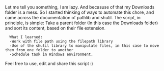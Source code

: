 Let me tell you something, I am lazy. And becasuse of that my Downloads folder is a mess. So I started thinking of ways to automate this chore, and came across the documentation of pathlib and shutil.
The script, in principle, is simple: Take a parent folder (In this case the Downloads folder) and sort its content, based on their file extension. 

      What I learned:
      -Work with file path using the filepath library
      -Use of the shutil library to manipulate files, in this case to move them from one folder to another
      -Schedule task in Windows environment.

Feel free to use, edit and share this script :)
